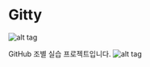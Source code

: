 # Gitty
![alt tag](https://tacademy.sktechx.com/img/front/common/t_logo.jpg)

GitHub 조별 실습 프로젝트입니다.
![alt tag](https://assets-cdn.github.com/images/modules/logos_page/Octocat.png)
